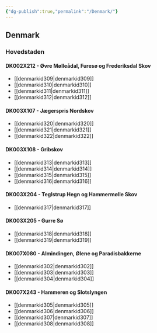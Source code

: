 ```yaml
---
{"dg-publish":true,"permalink":"/Denmark/"}
---
```


## Denmark
### Hovedstaden
#### DK002X212 - Øvre Mølleådal, Furesø og Frederiksdal Skov
- [[denmarkid309\|denmarkid309]]
- [[denmarkid310\|denmarkid310]]
- [[denmarkid311\|denmarkid311]]
- [[denmarkid312\|denmarkid312]]
#### DK003X107 - Jægerspris Nordskov
- [[denmarkid320\|denmarkid320]]
- [[denmarkid321\|denmarkid321]]
- [[denmarkid322\|denmarkid322]]
#### DK003X108 - Gribskov
- [[denmarkid313\|denmarkid313]]
- [[denmarkid314\|denmarkid314]]
- [[denmarkid315\|denmarkid315]]
- [[denmarkid316\|denmarkid316]]
#### DK003X204 - Teglstrup Hegn og Hammermølle Skov
- [[denmarkid317\|denmarkid317]]
#### DK003X205 - Gurre Sø
- [[denmarkid318\|denmarkid318]]
- [[denmarkid319\|denmarkid319]]
#### DK007X080 - Almindingen, Ølene og Paradisbakkerne
- [[denmarkid302\|denmarkid302]]
- [[denmarkid303\|denmarkid303]]
- [[denmarkid304\|denmarkid304]]
#### DK007X243 - Hammeren og Slotslyngen
- [[denmarkid305\|denmarkid305]]
- [[denmarkid306\|denmarkid306]]
- [[denmarkid307\|denmarkid307]]
- [[denmarkid308\|denmarkid308]]